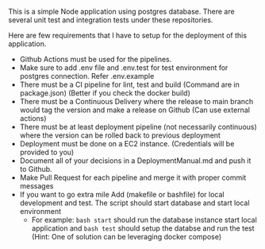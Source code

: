 

This is a simple Node application using postgres database. There are several unit test and integration tests under these repositories.

Here are few requirements that I have to setup for the deployment of this application.



- Github Actions must be used for the pipelines.
- Make sure to add .env file and .env.test for test environment for postgres connection. Refer .env.example 
- There must be a CI pipeline for lint, test and build (Command are in package.json) (Better if you check the docker build)
- There must be a Continuous Delivery where the release to main branch would tag the version and make a release on Github (Can use external actions)
- There must be at least deployment pipeline (not necessarily continuous) where the version can be rolled back to previous deployment
- Deployment must be done on a EC2 instance. (Credentials will be provided to you)
- Document all of your decisions in a DeploymentManual.md and push it to Github.
- Make Pull Request for each pipeline and merge it with proper commit messages
- If you want to go extra mile Add (makefile or bashfile) for local development and test. The script should start database and start local environment
    - For example: `bash start` should run the database instance start local application and `bash test` should setup the databse and run the test (Hint: One of solution can be leveraging docker compose)



